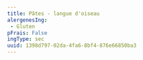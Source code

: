 ```yaml
---
title: Pâtes - langue d'oiseau
alergenesIng:
 - Gluten
pFrais: False
ingType: sec
uuid: 1398d797-02da-4fa6-8bf4-876e66850ba3
---
```

